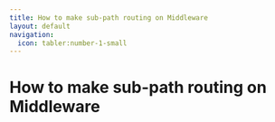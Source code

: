 ```yaml
---
title: How to make sub-path routing on Middleware
layout: default
navigation:
  icon: tabler:number-1-small
---
```


# How to make sub-path routing on Middleware

